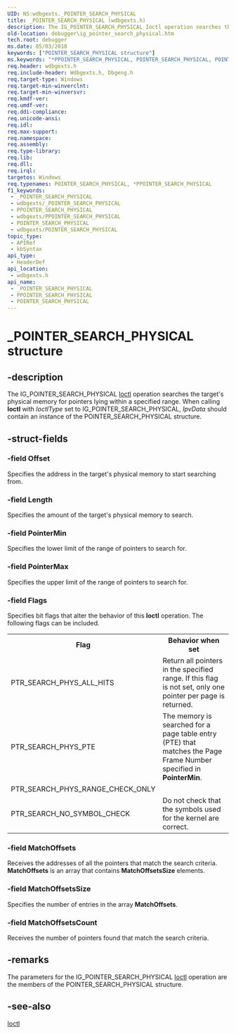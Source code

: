 ```yaml
---
UID: NS:wdbgexts._POINTER_SEARCH_PHYSICAL
title: _POINTER_SEARCH_PHYSICAL (wdbgexts.h)
description: The IG_POINTER_SEARCH_PHYSICAL Ioctl operation searches the target's physical memory for pointers lying within a specified range.
old-location: debugger\ig_pointer_search_physical.htm
tech.root: debugger
ms.date: 05/03/2018
keywords: ["POINTER_SEARCH_PHYSICAL structure"]
ms.keywords: "*PPOINTER_SEARCH_PHYSICAL, POINTER_SEARCH_PHYSICAL, POINTER_SEARCH_PHYSICAL structure [Windows Debugging], PPOINTER_SEARCH_PHYSICAL, PPOINTER_SEARCH_PHYSICAL structure pointer [Windows Debugging], WdbgExts_Ref_ce742570-c023-4e34-a8e2-aef530e61c04.xml, _POINTER_SEARCH_PHYSICAL, debugger.ig_pointer_search_physical, wdbgexts/POINTER_SEARCH_PHYSICAL, wdbgexts/PPOINTER_SEARCH_PHYSICAL"
req.header: wdbgexts.h
req.include-header: Wdbgexts.h, Dbgeng.h
req.target-type: Windows
req.target-min-winverclnt: 
req.target-min-winversvr: 
req.kmdf-ver: 
req.umdf-ver: 
req.ddi-compliance: 
req.unicode-ansi: 
req.idl: 
req.max-support: 
req.namespace: 
req.assembly: 
req.type-library: 
req.lib: 
req.dll: 
req.irql: 
targetos: Windows
req.typenames: POINTER_SEARCH_PHYSICAL, *PPOINTER_SEARCH_PHYSICAL
f1_keywords:
 - _POINTER_SEARCH_PHYSICAL
 - wdbgexts/_POINTER_SEARCH_PHYSICAL
 - PPOINTER_SEARCH_PHYSICAL
 - wdbgexts/PPOINTER_SEARCH_PHYSICAL
 - POINTER_SEARCH_PHYSICAL
 - wdbgexts/POINTER_SEARCH_PHYSICAL
topic_type:
 - APIRef
 - kbSyntax
api_type:
 - HeaderDef
api_location:
 - wdbgexts.h
api_name:
 - _POINTER_SEARCH_PHYSICAL
 - PPOINTER_SEARCH_PHYSICAL
 - POINTER_SEARCH_PHYSICAL
---
```


# _POINTER_SEARCH_PHYSICAL structure


## -description

The IG_POINTER_SEARCH_PHYSICAL <a href="/windows-hardware/drivers/ddi/wdbgexts/nc-wdbgexts-pwindbg_ioctl_routine">Ioctl</a> operation searches the target's physical memory for pointers lying within a specified range.  When calling <b>Ioctl</b> with <i>IoctlType</i> set to IG_POINTER_SEARCH_PHYSICAL, <i>IpvData</i> should contain an instance of the POINTER_SEARCH_PHYSICAL structure.

## -struct-fields

### -field Offset

Specifies the address in the target's physical memory to start searching from.

### -field Length

Specifies the amount of the target's physical memory to search.

### -field PointerMin

Specifies the lower limit of the range of pointers to search for.

### -field PointerMax

Specifies the upper limit of the range of pointers to search for.

### -field Flags

Specifies bit flags that alter the behavior of this <b>Ioctl</b> operation.  The following flags can be included.

<table>
<tr>
<th>Flag</th>
<th>Behavior when set</th>
</tr>
<tr>
<td>
PTR_SEARCH_PHYS_ALL_HITS

</td>
<td>
Return all pointers in the specified range.  If this flag is not set, only one pointer per page is returned.

</td>
</tr>
<tr>
<td>
PTR_SEARCH_PHYS_PTE

</td>
<td>
The memory is searched for a page table entry (PTE) that matches the Page Frame Number specified in <b>PointerMin</b>.

</td>
</tr>
<tr>
<td>
PTR_SEARCH_PHYS_RANGE_CHECK_ONLY

</td>
<td>


</td>
</tr>
<tr>
<td>
PTR_SEARCH_NO_SYMBOL_CHECK

</td>
<td>
Do not check that the symbols used for the kernel are correct.

</td>
</tr>
</table>

### -field MatchOffsets

Receives the addresses of all the pointers that match the search criteria.  <b>MatchOffsets</b> is an array that contains <b>MatchOffsetsSize</b> elements.

### -field MatchOffsetsSize

Specifies the number of entries in the array <b>MatchOffsets</b>.

### -field MatchOffsetsCount

Receives the number of pointers found that match the search criteria.

## -remarks

The parameters for the IG_POINTER_SEARCH_PHYSICAL <a href="/windows-hardware/drivers/ddi/wdbgexts/nc-wdbgexts-pwindbg_ioctl_routine">Ioctl</a> operation are the members of the POINTER_SEARCH_PHYSICAL structure.

## -see-also

<a href="/windows-hardware/drivers/ddi/wdbgexts/nc-wdbgexts-pwindbg_ioctl_routine">Ioctl</a>

